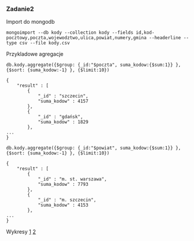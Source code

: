 ### Zadanie2


Import do mongodb

```
mongoimport --db kody --collection kody --fields id,kod-pocztowy,poczta,wojewodztwo,ulica,powiat,numery,gmina --headerline --type csv --file kody.csv
```

Przykladowe agregacje


```
db.kody.aggregate({$group: {_id:"$poczta", suma_kodow:{$sum:1}} }, {$sort: {suma_kodow:-1} }, {$limit:10})
```

```
{
	"result" : [
		{
			"_id" : "szczecin",
			"suma_kodow" : 4157
		},
		{
			"_id" : "gdańsk",
			"suma_kodow" : 1829
		},
...
}
```

```
db.kody.aggregate({$group: {_id:"$powiat", suma_kodow:{$sum:1}} }, {$sort: {suma_kodow:-1} }, {$limit:10})
```

```
{
	"result" : [
		{
			"_id" : "m. st. warszawa",
			"suma_kodow" : 7793
		},
		{
			"_id" : "m. szczecin",
			"suma_kodow" : 4153
		},
...
}
```
Wykresy
[1](../images/aelszkowski/1.jpg)
[2](../images/aelszkowski/2.jpg)
